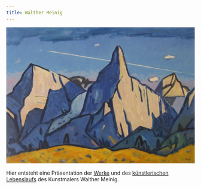 ```yaml
---
title: Walther Meinig
---
```


![Pala](assets/images/places/Pala-klein.png)

Hier entsteht eine Präsentation der [Werke](paintings.html) und des [künstlerischen Lebenslaufs](about-the-artist.html) des Kunstmalers Walther Meinig.
